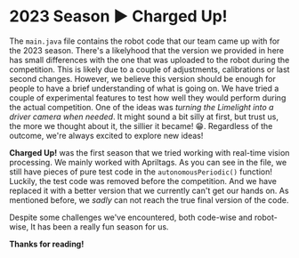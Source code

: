 # 2023 Season ► Charged Up!
The `main.java` file contains the robot code that our team came up with for the 2023 season. There's a likelyhood that the version we provided in here has small differences with the one that was
uploaded to the robot during the competition. This is likely due to a couple of adjustments, calibrations or last second changes. However, we believe this version should be enough for people to have
a brief understanding of what is going on. We have tried a couple of experimental features to test how well they would perform during the actual competition. One of the ideas was *turning the Limelight into a driver camera
when needed*. It might sound a bit silly at first, but trust us, the more we thought about it, the sillier it became! 😁. Regardless of the outcome, we're always excited to explore new ideas!

**Charged Up!** was the first season that we tried working with real-time vision processing. We mainly worked with Apriltags. As you can see in the file, we still have pieces of pure test code in the
`autonomousPeriodic()` function! Luckily, the test code was removed before the competition. And we have replaced it with a better version that we currently can't get our hands on. As mentioned before,
we *sadly* can not reach the true final version of the code.

Despite some challenges we've encountered, both code-wise and robot-wise, It has been a really fun season for us.

**Thanks for reading!**
